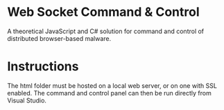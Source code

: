 # Web Socket Command & Control
A theoretical JavaScript and C# solution for command and control of distributed browser-based malware.

# Instructions
The html folder must be hosted on a local web server, or on one with SSL enabled. The command and control panel can then be run directly from Visual Studio.
